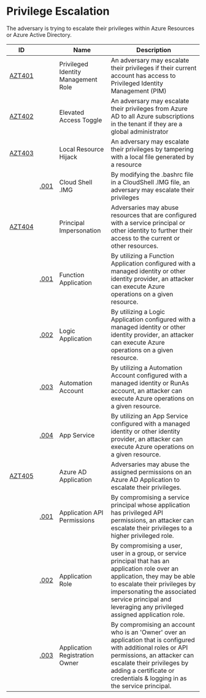 # Privilege Escalation

The adversary is trying to escalate their privileges within Azure Resources or Azure Active Directory.

|ID                        |                    |Name                               |Description                                                                                                                         |
|--------------------------|--------------------------|-----------------------------------|------------------------------------------------------------------------------------------------------------------------------------|
|[AZT401](AZT401/AZT401.md)|                          |Privileged Identity Management Role|An adversary may escalate their privileges if their current account has access to Privileged Identity Management (PIM)              |
|[AZT402](AZT402/AZT402.md)|                          |Elevated Access Toggle             |An adversary may escalate their privileges from Azure AD to all Azure subscriptions in the tenant if they are a global administrator|
|[AZT403](AZT403/AZT403.md)|                        |Local Resource Hijack            |An adversary may escalate their privileges by tampering with a local file generated by a resource                                   |
|                          |[.001](AZT403/AZT403-1.md)|Cloud Shell .IMG                   |By modifying the .bashrc file in a CloudShell .IMG file, an adversary may escalate their privileges                                 |
|[AZT404](AZT404/AZT404.md)|                          |Principal Impersonation            |Adversaries may abuse resources that are configured with a service principal or other identity to further their access to the current or other resources.                                 |
|                          |[.001](AZT404/AZT404-1.md)|Function Application               |By utilizing a Function Application configured with a managed identity or other identity provider, an attacker can execute Azure operations on a given resource.                                 |
|                          |[.002](AZT404/AZT404-2.md)|Logic Application                  |By utilizing a Logic Application configured with a managed identity or other identity provider, an attacker can execute Azure operations on a given resource.                               |
|                          |[.003](AZT404/AZT404-3.md)|Automation Account                 |By utilizing a Automation Account configured with a managed identity or RunAs account, an attacker can execute Azure operations on a given resource.                               |
|                          |[.004](AZT404/AZT404-4.md)|App Service                        |By utilizing an App Service configured with a managed identity or other identity provider, an attacker can execute Azure operations on a given resource.                              |
|[AZT405](AZT405/AZT405.md)|                          |Azure AD Application               |Adversaries may abuse the assigned permissions on an Azure AD Application to escalate their privileges. |
|                          |[.001](AZT405/AZT405-1.md)|Application API Permissions        |By compromising a service principal whose application has privileged API permissions, an attacker can escalate their privileges to a higher privileged role.    |
|                          |[.002](AZT405/AZT405-2.md)|Application Role                   |By compromising a user, user in a group, or service principal that has an application role over an application, they may be able to escalate their privileges by impersonating the associated service principal and leveraging any privileged assigned application role.
|                          |[.003](AZT405/AZT405-3.md)|Application Registration Owner     |By compromising an account who is an 'Owner' over an application that is configured with additional roles or API permissions, an attacker can escalate their privileges by adding a certificate or credentials & logging in as the service principal.  |  
  